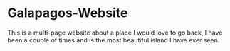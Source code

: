 # Galapagos-Website
This is a multi-page website about a place I would love to go back, I have been a couple of times and is the most beautiful island I have ever seen.
